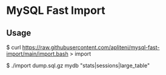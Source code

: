 # MySQL Fast Import

## Usage


  $ curl https://raw.githubusercontent.com/apliteni/mysql-fast-import/main/import.bash > import

  $ ./import dump.sql.gz mydb "stats|sessions|large_table"
